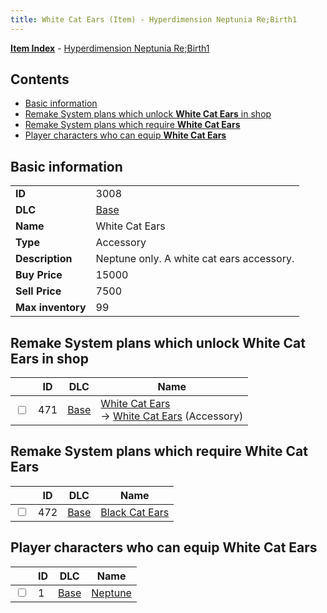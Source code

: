 ```yaml
---
title: White Cat Ears (Item) - Hyperdimension Neptunia Re;Birth1
---
```


[**Item Index**](/neptunia/rb1/item/index.html) - [Hyperdimension Neptunia Re;Birth1](/neptunia/rb1)

## Contents

- [Basic information](#basic-information)
- [Remake System plans which unlock **White Cat Ears** in shop](#remake-system-plans-which-unlock-white-cat-ears-in-shop)
- [Remake System plans which require **White Cat Ears**](#remake-system-plans-which-require-white-cat-ears)
- [Player characters who can equip **White Cat Ears**](#player-characters-who-can-equip-white-cat-ears)

## Basic information

|   |   |
| -- | -- |
| **ID** | 3008 |
| **DLC** | [Base](/neptunia/rb1/dlc/1-base.html) |
| **Name** | White Cat Ears |
| **Type** | Accessory |
| **Description** | Neptune only. A white cat ears accessory. |
| **Buy Price** | 15000 |
| **Sell Price** | 7500 |
| **Max inventory** | 99 |


## Remake System plans which unlock **White Cat Ears** in shop

|    | ID | DLC | Name |
| -- | -- | --- | ---- |
| <input type="checkbox" id="rb1-remake-1-471" class="trackbox" /> | 471 | [Base](/neptunia/rb1/dlc/1-base.html) | [White Cat Ears](/neptunia/rb1/remake/1-471-white-cat-ears.html)<br /> → [White Cat Ears](/neptunia/rb1/item/1-3008-white-cat-ears.html) (Accessory) |


## Remake System plans which require **White Cat Ears**

|    | ID | DLC | Name |
| -- | -- | --- | ---- |
| <input type="checkbox" id="rb1-quest-1-472" class="trackbox" /> | 472 | [Base](/neptunia/rb1/dlc/1-base.html) | [Black Cat Ears](/neptunia/rb1/quest/1-472-black-cat-ears.html) |


## Player characters who can equip **White Cat Ears**

|    | ID | DLC | Name |
| -- | -- | --- | ---- |
| <input type="checkbox" id="rb1-player-1-1" class="trackbox" /> | 1 | [Base](/neptunia/rb1/dlc/1-base.html) | [Neptune](/neptunia/rb1/player/1-1-neptune.html) |
